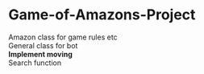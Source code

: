 # Game-of-Amazons-Project

Amazon class for game rules etc  
General class for bot  
**Implement moving**  
Search function  
